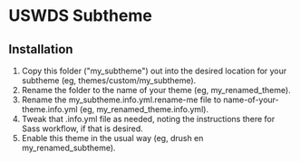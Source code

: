 # USWDS Subtheme

## Installation

1. Copy this folder ("my_subtheme") out into the desired location for your
subtheme (eg, themes/custom/my_subtheme).
2. Rename the folder to the name of your theme (eg, my_renamed_theme).
3. Rename the my_subtheme.info.yml.rename-me file to name-of-your-theme.info.yml
(eg, my_renamed_theme.info.yml).
4. Tweak that .info.yml file as needed, noting the instructions there for Sass
workflow, if that is desired.
5. Enable this theme in the usual way (eg, drush en my_renamed_subtheme).
